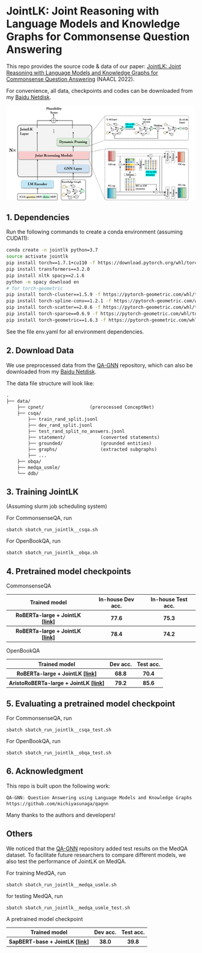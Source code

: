 # JointLK: Joint Reasoning with Language Models and Knowledge Graphs for Commonsense Question Answering

This repo provides the source code & data of our paper: [JointLK: Joint Reasoning with Language Models and Knowledge Graphs for Commonsense Question Answering](https://arxiv.org/abs/2112.02732) (NAACL 2022).

For convenience, all data, checkpoints and codes can be downloaded from my [Baidu Netdisk](https://pan.baidu.com/s/1WsEukLdrHELu6q9_qj8NBA?pwd=y5sd).

<p align="center">
  <img src="./figs/model.png" width="600" title="Question answering task" alt="">
</p>

## 1. Dependencies

Run the following commands to create a conda environment (assuming CUDA11):
```bash
conda create -n jointlk python=3.7
source activate jointlk
pip install torch==1.7.1+cu110 -f https://download.pytorch.org/whl/torch_stable.html
pip install transformers==3.2.0
pip install nltk spacy==2.1.6
python -m spacy download en
# for torch-geometric
pip install torch-cluster==1.5.9 -f https://pytorch-geometric.com/whl/torch-1.7.1+cu110.html
pip install torch-spline-conv==1.2.1 -f https://pytorch-geometric.com/whl/torch-1.7.1+cu110.html
pip install torch-scatter==2.0.6 -f https://pytorch-geometric.com/whl/torch-1.7.1+cu110.html
pip install torch-sparse==0.6.9 -f https://pytorch-geometric.com/whl/torch-1.7.1+cu110.html
pip install torch-geometric==1.6.3 -f https://pytorch-geometric.com/whl/torch-1.7.1+cu110.html
```
See the file env.yaml for all environment dependencies.

## 2. Download Data
We use preprocessed data from the [QA-GNN](https://github.com/michiyasunaga/qagnn) repository, which can also be downloaded from my [Baidu Netdisk](https://pan.baidu.com/s/1haczfYKB1LlgYZ5MYxMDxQ?pwd=x5sl).

The data file structure will look like:

```plain
.
├── data/
    ├── cpnet/                 (prerocessed ConceptNet)
    ├── csqa/
        ├── train_rand_split.jsonl
        ├── dev_rand_split.jsonl
        ├── test_rand_split_no_answers.jsonl
        ├── statement/             (converted statements)
        ├── grounded/              (grounded entities)
        ├── graphs/                (extracted subgraphs)
        ├── ...
    ├── obqa/
    ├── medqa_usmle/
    └── ddb/
```


## 3. Training JointLK
(Assuming slurm job scheduling system)

For CommonsenseQA, run
```
sbatch sbatch_run_jointlk__csqa.sh
```
For OpenBookQA, run
```
sbatch sbatch_run_jointlk__obqa.sh
```

## 4. Pretrained model checkpoints
CommonsenseQA
<table>
  <tr>
    <th>Trained model</th>
    <th>In-house Dev acc.</th>
    <th>In-house Test acc.</th>
  </tr>
  <tr>
    <th>RoBERTa-large + JointLK <a href="https://pan.baidu.com/s/1rGLPwgwdDd92PvxKgCj8Ug?pwd=adqz">[link]</a></th>
    <th>77.6</th>
    <th>75.3</th>
  </tr>
  <tr>
    <th>RoBERTa-large + JointLK <a href="https://pan.baidu.com/s/10jBkJmN_aAf6FIuSSAESPQ?pwd=4un7">[link]</a></th>
    <th>78.4</th>
    <th>74.2</th>
  </tr>
</table>

OpenBookQA
<table>
  <tr>
    <th>Trained model</th>
    <th>Dev acc.</th>
    <th>Test acc.</th>
  </tr>
  <tr>
    <th>RoBERTa-large + JointLK <a href="https://pan.baidu.com/s/1L8K_DWEPjfpXQ54f6iO8uA?pwd=8bjb">[link]</a></th>
    <th>68.8</th>
    <th>70.4</th>
  </tr>
  <tr>
    <th>AristoRoBERTa-large + JointLK <a href="https://pan.baidu.com/s/17ChzwWw_3fAwvmsD3wFgQg?pwd=23hr">[link]</a></th>
    <th>79.2</th>
    <th>85.6</th>
  </tr>
</table>


## 5. Evaluating a pretrained model checkpoint
For CommonsenseQA, run
```
sbatch sbatch_run_jointlk__csqa_test.sh
```
For OpenBookQA, run
```
sbatch sbatch_run_jointlk__obqa_test.sh
```


## 6. Acknowledgment
This repo is built upon the following work:
```
QA-GNN: Question Answering using Language Models and Knowledge Graphs
https://github.com/michiyasunaga/qagnn
```
Many thanks to the authors and developers!

## Others
We noticed that the [QA-GNN](https://github.com/michiyasunaga/qagnn) repository added test results on the MedQA dataset. To facilitate future researchers to compare different models, we also test the performance of JointLK on MedQA.

For training MedQA, run
```
sbatch sbatch_run_jointlk__medqa_usmle.sh
```
for testing MedQA, run
```
sbatch sbatch_run_jointlk__medqa_usmle_test.sh
```


A pretrained model checkpoint
<table>
  <tr>
    <th>Trained model</th>
    <th>Dev acc.</th>
    <th>Test acc.</th>
  </tr>
  <tr>
    <th>SapBERT-base + JointLK <a href="https://pan.baidu.com/s/1UDCew4dkm-iTA24vko3uGA?pwd=crub">[link]</a></th>
    <th>38.0 </th>
    <th>39.8 </th>
  </tr>
</table>



